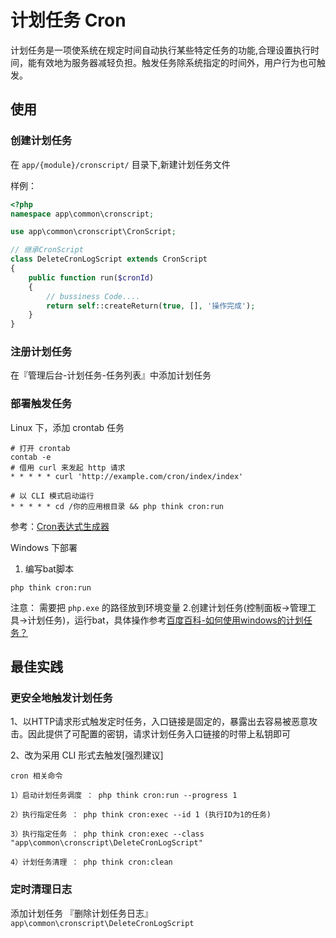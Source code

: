 # 计划任务 Cron

计划任务是一项使系统在规定时间自动执行某些特定任务的功能,合理设置执行时间，能有效地为服务器减轻负担。触发任务除系统指定的时间外，用户行为也可触发。

## 使用

### 创建计划任务

在 `app/{module}/cronscript/` 目录下,新建计划任务文件

样例：
```php
<?php
namespace app\common\cronscript;

use app\common\cronscript\CronScript;

// 继承CronScript
class DeleteCronLogScript extends CronScript
{
    public function run($cronId)
    {
        // bussiness Code....
        return self::createReturn(true, [], '操作完成');
    }
}
```

### 注册计划任务

在『管理后台-计划任务-任务列表』中添加计划任务

### 部署触发任务

Linux 下，添加 crontab 任务

```shell
# 打开 crontab
contab -e
# 借用 curl 来发起 http 请求
* * * * * curl 'http://example.com/cron/index/index'

# 以 CLI 模式启动运行
* * * * * cd /你的应用根目录 && php think cron:run
```

参考：[Cron表达式生成器](http://www.pdtools.net/tools/becron.jsp)

Windows 下部署

1. 编写bat脚本
```shell
php think cron:run
```
注意： 需要把 `php.exe` 的路径放到环境变量
2.创建计划任务(控制面板->管理工具->计划任务)，运行bat，具体操作参考[百度百科-如何使用windows的计划任务？](http://jingyan.baidu.com/article/ca00d56c767cfae99febcf73.html)

## 最佳实践

### 更安全地触发计划任务

1、以HTTP请求形式触发定时任务，入口链接是固定的，暴露出去容易被恶意攻击。因此提供了可配置的密钥，请求计划任务入口链接的时带上私钥即可

2、改为采用 CLI 形式去触发[强烈建议]
```
cron 相关命令

1）启动计划任务调度 ： php think cron:run --progress 1

2）执行指定任务 ： php think cron:exec --id 1 (执行ID为1的任务)

3）执行指定任务 ： php think cron:exec --class "app\common\cronscript\DeleteCronLogScript"

4）计划任务清理 ： php think cron:clean
```


### 定时清理日志

添加计划任务 『删除计划任务日志』`app\common\cronscript\DeleteCronLogScript`



